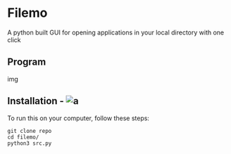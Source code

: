 # Filemo

A python built GUI for opening applications in your local directory with one click

## Program
img

## Installation - ![a](https://imgur.com/a/yVsNpYx)
To run this on your computer, follow these steps:
```
git clone repo
cd filemo/
python3 src.py
```
